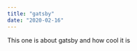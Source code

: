 ```yaml
---
title: "gatsby"
date: "2020-02-16"
---
```


This one is about gatsby and how cool it is

<!-- ## topics covered -->
<!-- 1. react
2. smth
3. gatsb
4. SSG's -->
